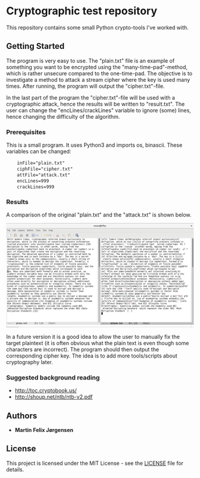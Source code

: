 # Cryptographic test repository

This repository contains some small Python crypto-tools I've worked with.


## Getting Started

The program is very easy to use. The "plain.txt" file is an example of something you want to be encrypted using the "many-time-pad"-method, which is rather unsecure compared to the one-time-pad. The objective is to investigate a method to attack a stream cipher where the key is used many times. After running, the program will output the "cipher.txt"-file.

In the last part of the program the "cipher.txt"-file will be used with a cryptographic attack, hence the results will be written to "result.txt". The user can change the "encLines/crackLines" variable to ignore (some) lines, hence changing the difficulty of the algorithm.


### Prerequisites

This is a small program. It uses Python3 and imports os, binascii. These variables can be changed:


```
    inFile="plain.txt"
    ciphFile="cipher.txt"
    attFile="attack.txt"
    encLines=999
    crackLines=999
```


### Results

A comparison of the original "plain.txt" and the "attack.txt" is shown below.

![Comparing "plain.txt" with "attack.txt"](doc/comparison_with_plainTxt.png?raw=true "Comparison")

In a future version it is a good idea to allow the user to manually fix the target plaintext (it is often obvious what the plain text is even though some characters are incorrect). The program should then output the corresponding cipher key. The idea is to add more tools/scripts about cryptography later.


### Suggested background reading
* http://toc.cryptobook.us/
* http://shoup.net/ntb/ntb-v2.pdf


## Authors

* **Martin Felix Jørgensen**


## License

This project is licensed under the MIT License - see the [LICENSE](LICENSE) file for details.
